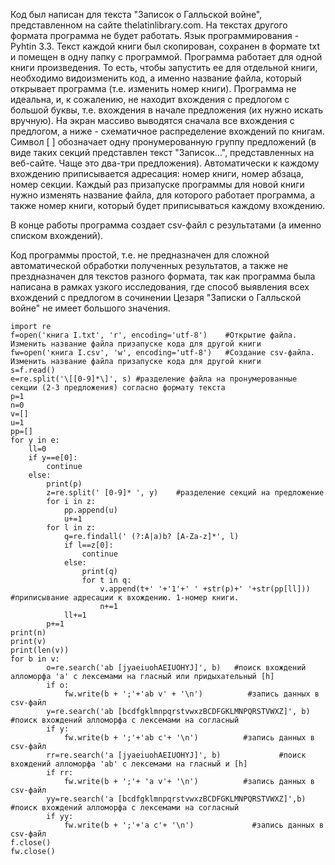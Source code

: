 Код был написан для текста "Записок о Галльской войне", представленном на сайте thelatinlibrary.com. На текстах другого формата программа не будет работать. Язык программирования - Pyhtin 3.3.
Текст каждой книги был скопирован, сохранен в формате txt и помещен в одну папку с программой.
Программа работает для одной книги произведения. То есть, чтобы запустить ее для отдельной книги, необходимо видоизменить код, а именно название файла, который открывает программа (т.е. изменить номер книги).
Программа не идеальна, и, к сожалению, не находит вхождения с предлогом с большой буквы, т.е. вхождения в начале предложения (их нужно искать вручную). 
На экран массиво выводятся сначала все вхождения с предлогом, а ниже - схематичное распределение вхождений по книгам. Символ [ ] обозначает одну пронумерованную группу предложений (в виде таких секций представлен текст "Записок...", представленных на веб-сайте. Чаще это два-три предложения).
Автоматически к каждому вхождению приписывается адресация: номер книги, номер абзаца, номер секции. Каждый раз призапуске программы для новой книги нужно изменять название файла, для которого работает программа, а также номер книги, который будет приписываться каждому вхождению.

В конце работы программа создает csv-файл с результатами (а именно списком вхождений). 

Код программы простой, т.е. не предназначен для сложной автоматической обработки полученных результатов, а также не прездназначен для текстов разного формата, так как программа была написана в рамках узкого исследования, где способ выявления всех вхождений с предлогом в сочинении Цезаря "Записки о Галльской войне" не имеет большого значения.





    import re
    f=open('книга I.txt', 'r', encoding='utf-8')    #Открытие файла. Изменить название файла призапуске кода для другой книги
    fw=open('книга I.csv', 'w', encoding='utf-8')   #Создание csv-файла. Изменить название файла призапуске кода для другой книги
    s=f.read()  
    e=re.split('\[[0-9]*\]', s) #разделение файла на пронумерованные секции (2-3 предложения) согласно формату текста
    p=1
    n=0
    v=[]
    u=1
    pp=[]
    for y in e:
        ll=0
        if y==e[0]:
            continue
        else:
            print(p)
            z=re.split(' [0-9]* ', y)    #разделение секций на предложение
            for i in z:
                pp.append(u)
                u+=1
            for l in z:
                q=re.findall(' (?:A|a)b? [A-Za-z]*', l)
                if l==z[0]:
                    continue
                else:
                    print(q)
                    for t in q:
                        v.append(t+' '+'1'+' ' +str(p)+' '+str(pp[ll])) #приписывание адресации к вхождению. 1-номер книги. 
                        n+=1
                ll+=1
            p+=1
    print(n)
    print(v)
    print(len(v))
    for b in v:
            o=re.search('ab [jyaeiuohAEIUOHYJ]', b)   #поиск вхождений алломорфа 'а' с лексемами на гласный или придыхательный [h]
            if o:
                fw.write(b + ';'+'ab v' + '\n')          #запись данных в csv-файл
            y=re.search('ab [bcdfgklmnpqrstvwxzBCDFGKLMNPQRSTVWXZ]', b)        #поиск вхождений алломорфа с лексемами на согласный 
            if y:
                fw.write(b + ';'+'ab c'+ '\n')          #запись данных в csv-файл
            rr=re.search('a [jyaeiuohAEIUOHYJ]', b)             #поиск вхождений алломорфа 'ab' с лексемами на гласный и [h]
            if rr:
                fw.write(b + ';'+ 'a v'+ '\n')          #запись данных в csv-файл
            yy=re.search('a [bcdfgklmnpqrstvwxzBCDFGKLMNPQRSTVWXZ]',b)  #поиск вхождений алломорфа с лексемами на согласный
            if yy:
                fw.write(b + ';'+'a c'+ '\n')             #запись данных в csv-файл
    f.close()
    fw.close()

